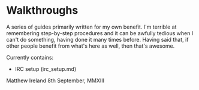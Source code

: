 Walkthroughs
============

A series of guides primarily written for my own benefit. I'm terrible at remembering step-by-step procedures and it can be awfully tedious when I can't do something, having done it many times before. Having said that, if other people benefit from what's here as well, then that's awesome.

Currently contains:
* IRC setup (irc_setup.md)



Matthew Ireland
8th September, MMXIII
